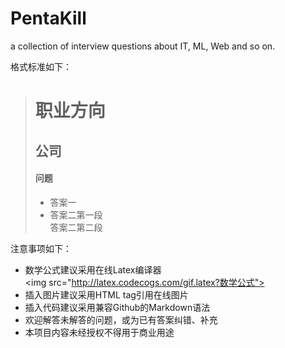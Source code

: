 # PentaKill
a collection of interview questions about IT, ML, Web and so on.

格式标准如下：

># 职业方向
>## 公司
>#### 问题
>* 答案一
>* 答案二第一段  
>答案二第二段

注意事项如下：

* 数学公式建议采用在线Latex编译器  
\<img src="http://latex.codecogs.com/gif.latex?数学公式">
* 插入图片建议采用HTML tag引用在线图片
* 插入代码建议采用兼容Github的Markdown语法
* 欢迎解答未解答的问题，或为已有答案纠错、补充
* 本项目内容未经授权不得用于商业用途